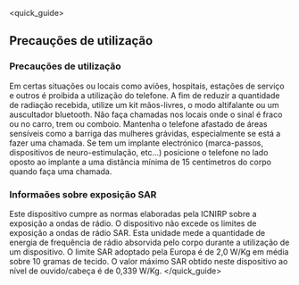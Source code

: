 <quick_guide>
## Precauções de utilização

### Precauções de utilização

Em certas situações ou locais como aviões, hospitais, estações de serviço e outros é proibida a utilização do telefone.
A fim de reduzir a quantidade de radiação recebida, utilize um kit mãos-livres, o modo altifalante ou um auscultador bluetooth. Não faça chamadas nos locais onde o sinal é fraco ou no carro, trem ou comboio. Mantenha o telefone afastado de áreas sensíveis como a barriga das mulheres grávidas, especialmente se está a fazer uma chamada. Se tem um implante electrónico (marca-passos, dispositivos de neuro-estimulação, etc...) posicione o telefone no lado oposto ao implante a uma distância mínima de 15 centímetros do corpo quando faça uma chamada.

### Informaões sobre exposição SAR

Este dispositivo cumpre as normas elaboradas pela ICNIRP sobre a exposição a ondas de rádio. O dispositivo não excede os limites de exposição a ondas de rádio SAR. Esta unidade mede a quantidade de energia de frequência de rádio absorvida pelo corpo durante a utilização de um dispositivo. O limite SAR adoptado pela Europa é de 2,0 W/Kg em média sobre 10 gramas de tecido. O valor máximo SAR obtido neste dispositivo ao nível de ouvido/cabeça é de 0,339 W/Kg.
</quick_guide>
